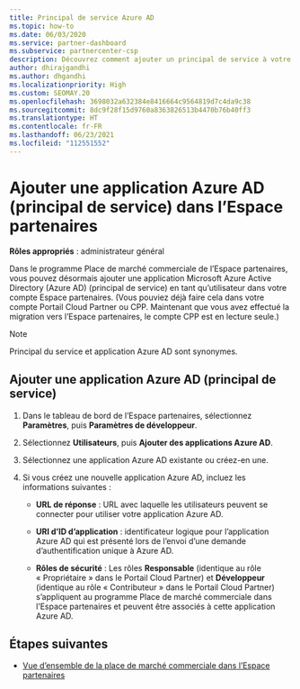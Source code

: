 ```yaml
---
title: Principal de service Azure AD
ms.topic: how-to
ms.date: 06/03/2020
ms.service: partner-dashboard
ms.subservice: partnercenter-csp
description: Découvrez comment ajouter un principal de service à votre locataire Azure AD. Cela revient à ajouter une application Azure AD (principal de service) dans l’Espace partenaires.
author: dhirajgandhi
ms.author: dhgandhi
ms.localizationpriority: High
ms.custom: SEOMAY.20
ms.openlocfilehash: 3698032a632384e8416664c9564819d7c4da9c38
ms.sourcegitcommit: 8dc9f28f15d9760a8363826513b4470b76b40ff3
ms.translationtype: HT
ms.contentlocale: fr-FR
ms.lasthandoff: 06/23/2021
ms.locfileid: "112551552"
---
```

# <a name="add-an-azure-ad-application-service-principal-in-partner-center"></a>Ajouter une application Azure AD (principal de service) dans l’Espace partenaires

**Rôles appropriés** : administrateur général

Dans le programme Place de marché commerciale de l’Espace partenaires, vous pouvez désormais ajouter une application Microsoft Azure Active Directory (Azure AD) (principal de service) en tant qu’utilisateur dans votre compte Espace partenaires. (Vous pouviez déjà faire cela dans votre compte Portail Cloud Partner ou CPP. Maintenant que vous avez effectué la migration vers l’Espace partenaires, le compte CPP est en lecture seule.)
 
>[!Note] 
>Principal du service et application Azure AD sont synonymes.

## <a name="add-an-azure-ad-application-service-principal"></a>Ajouter une application Azure AD (principal de service)

1. Dans le tableau de bord de l’Espace partenaires, sélectionnez **Paramètres**, puis **Paramètres de développeur**.

2. Sélectionnez **Utilisateurs**, puis **Ajouter des applications Azure AD**.

3. Sélectionnez une application Azure AD existante ou créez-en une.

4. Si vous créez une nouvelle application Azure AD, incluez les informations suivantes :  

   - **URL de réponse** : URL avec laquelle les utilisateurs peuvent se connecter pour utiliser votre application Azure AD.

   - **URI d’ID d’application** : identificateur logique pour l’application Azure AD qui est présenté lors de l’envoi d’une demande d’authentification unique à Azure AD.

   - **Rôles de sécurité** : Les rôles **Responsable** (identique au rôle « Propriétaire » dans le Portail Cloud Partner) et **Développeur** (identique au rôle « Contributeur » dans le Portail Cloud Partner) s’appliquent au programme Place de marché commerciale dans l’Espace partenaires et peuvent être associés à cette application Azure AD.  

## <a name="next-steps"></a>Étapes suivantes

- [Vue d’ensemble de la place de marché commerciale dans l’Espace partenaires](csp-commercial-marketplace-overview.md)